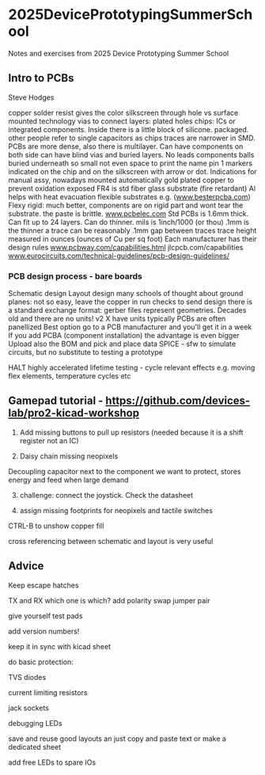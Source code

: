 # 2025DevicePrototypingSummerSchool
Notes and exercises from 2025 Device Prototyping Summer School

## Intro to PCBs
Steve Hodges

copper
solder resist gives the color
silkscreen
through hole vs surface mounted technology
vias to connect layers: plated holes 
chips: ICs or integrated components. Inside there is a little block of silicone. packaged. other people refer to single capacitors as chips
traces are narrower in SMD. PCBs are more dense, also there is multilayer. Can have components on both side
can have blind vias and buried layers. 
No leads components
balls buried underneath
so small not even space to print the name
pin 1 markers indicated on the chip and on the silkscreen with arrow or dot. Indications for manual assy, nowadays mounted automatically 
gold plated copper to prevent oxidation exposed
FR4 is std fiber glass substrate (fire retardant)
Al helps with heat evacuation 
flexible substrates e.g. (www.besterpcba.com)
Flexy rigid: much better, components are on rigid part and wont tear the substrate. the paste is brittle.
www.pcbelec.com
Std PCBs is 1.6mm thick. Can fit up to 24 layers. Can do thinner. 
mils is 1inch/1000 (or thou)
.1mm is the thinner a trace can be reasonably
.1mm gap between traces
trace height measured in ounces (ounces of Cu per sq foot)
Each manufacturer has their design rules
www.pcbway.com/capabilities.html
 jlcpcb.com/capabilities
www.eurocircuits.com/technical-guidelines/pcb-design-guidelines/

### PCB design process - bare boards
Schematic design
Layout design
many schools of thought about ground planes: not so easy, leave the copper in
run checks
to send design there is a standard exchange format: gerber files
represent geometries. Decades old and there are no units!
v2 X have units
typically PCBs are often panellized
Best option go to a PCB manufacturer and you'll get it in a week
If you add PCBA (component installation) the advantage is even bigger
Upload also the BOM and pick and place data
SPICE - sfw to simulate circuits, but no substitute to testing a prototype

HALT highly accelerated lifetime testing - cycle relevant effects e.g. moving flex elements, temperature cycles etc

## Gamepad tutorial - https://github.com/devices-lab/pro2-kicad-workshop

1. Add missing buttons to pull up resistors (needed because it is a shift register not an IC)

2) Daisy chain missing neopixels

Decoupling capacitor next to the component we want to protect, stores energy and feed when large demand

3) challenge:  connect the joystick. Check the datasheet 

4. assign missing footprints for neopixels and tactile switches

CTRL-B to unshow copper fill

cross referencing between schematic and layout is very useful

## Advice 

Keep escape hatches

TX and RX which one is which? add polarity swap jumper pair

give yourself test pads

add version numbers!

keep it in sync with kicad sheet

do basic protection:

TVS diodes

current limiting resistors

jack sockets

debugging LEDs

save and reuse good layouts an just copy and paste text or make a dedicated sheet

add free LEDs to spare IOs
